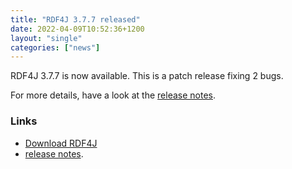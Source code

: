 ```yaml
---
title: "RDF4J 3.7.7 released"
date: 2022-04-09T10:52:36+1200
layout: "single"
categories: ["news"]
---
```

RDF4J 3.7.7 is now available. This is a patch release fixing 2 bugs.

For more details, have a look at the [release notes](/release-notes/3.7.7).
<!--more-->
### Links

- [Download RDF4J](/download/)
- [release notes](/release-notes/3.7.7).
